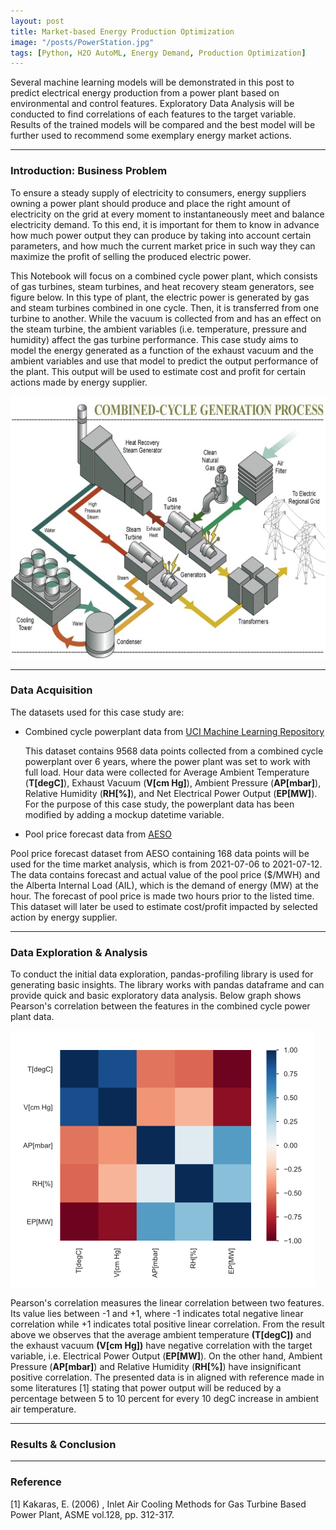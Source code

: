 ```yaml
---
layout: post
title: Market-based Energy Production Optimization
image: "/posts/PowerStation.jpg"
tags: [Python, H2O AutoML, Energy Demand, Production Optimization]
---
```


Several machine learning models will be demonstrated in this post to predict electrical energy production from a power plant based on environmental and control features. Exploratory Data Analysis will be conducted to find correlations of each features to the target variable. Results of the trained models will be compared and the best model will be further used to recommend some exemplary energy market actions.

---

### Introduction: Business Problem 

To ensure a steady supply of electricity to consumers, energy suppliers owning a power plant should produce and place the right amount of electricity on the grid at every moment to instantaneously meet and balance electricity demand. To this end, it is important for them to know in advance how much power output they can produce by taking into account certain parameters, and how much the current market price in such way they can maximize the profit of selling the produced electric power.

This Notebook will focus on a combined cycle power plant, which consists of gas turbines, steam turbines, and heat recovery steam generators, see figure below. In this type of plant, the electric power is generated by gas and steam turbines combined in one cycle. Then, it is transferred from one turbine to another. While the vacuum is collected from and has an effect on the steam turbine, the ambient variables (i.e. temperature, pressure and humidity) affect the gas turbine performance. This case study aims to model the energy generated as a function of the exhaust vacuum and the ambient variables and use that model to predict the output performance of the plant. This output will be used to estimate cost and profit for certain actions made by energy supplier.

<p align="center">
  <img width="600" height="420" src="/img/posts/CCNG-fullsize.jpg">
</p>

---

### Data Acquisition

The datasets used for this case study are:
- Combined cycle powerplant data from [UCI Machine Learning Repository](http://archive.ics.uci.edu/ml/datasets/Combined+Cycle+Power+Plant)

  This dataset contains 9568 data points collected from a combined cycle powerplant over 6 years, where the power plant was set to work with full load. Hour data were collected for Average Ambient Temperature (**T[degC]**), Exhaust Vacuum (**V[cm Hg]**), Ambient Pressure (**AP[mbar]**), Relative Humidity (**RH[%]**), and Net Electrical Power Output (**EP[MW]**). For the purpose of this case study, the powerplant data has been modified by adding a mockup datetime variable. 

- Pool price forecast data from [AESO](http://ets.aeso.ca/) 

Pool price forecast dataset from AESO containing 168 data points will be used for the time market analysis, which is from 2021-07-06 to 2021-07-12. The data contains forecast and actual value of the pool price ($/MWH) and the Alberta Internal Load (AIL), which is the demand of energy (MW) at the hour. The forecast of pool price is made two hours prior to the listed time. This dataset will later be used to estimate cost/profit impacted by selected action by energy supplier.

---

### Data Exploration & Analysis

To conduct the initial data exploration, pandas-profiling library is used for generating basic insights. The library works with pandas dataframe and can provide quick and basic exploratory data analysis. Below graph shows Pearson's correlation between the features in the combined cycle power plant data. 

![Pearsons_cor](/img/posts/Pearsons_cor.jpg "PC")

Pearson's correlation measures the linear correlation between two features. Its value lies between -1 and +1, where -1 indicates total negative linear correlation while +1 indicates total positive linear correlation. From the result above we observes that the average ambient temperature **(T[degC])** and the exhaust vacuum **(V[cm Hg])** have negative correlation with the target variable, i.e. Electrical Power Output (**EP[MW]**). On the other hand, Ambient Pressure (**AP[mbar]**) and Relative Humidity (**RH[%]**) have insignificant positive correlation. The presented data is in aligned with reference made in some literatures [1] stating that power output will be reduced by a percentage between 5 to 10 percent for every 10 degC increase in ambient air temperature. 


---

### Results & Conclusion

---

### Reference

[1] Kakaras, E. (2006) , Inlet Air Cooling Methods for Gas Turbine Based Power Plant, ASME vol.128, pp. 312-317.

